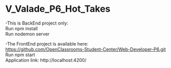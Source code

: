# V_Valade_P6_Hot_Takes

-This is BackEnd project only:<br>
Run npm install<br>
Run nodemon server

-The FrontEnd project is available here:<br>
https://github.com/OpenClassrooms-Student-Center/Web-Developer-P6.git<br>
Run npm start<br>
Application link: http://localhost:4200/
